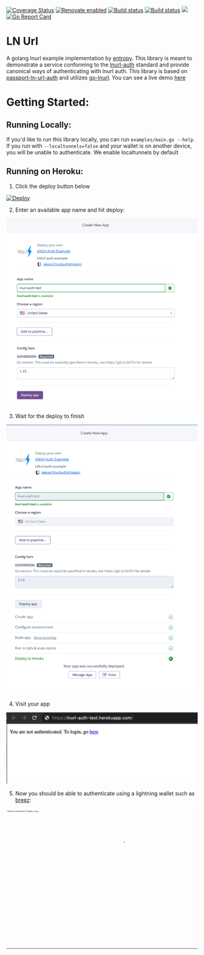 [![Coverage Status](https://coveralls.io/repos/github/xplorfin/lnurlauth/badge.svg?branch=master)](https://coveralls.io/github/xplorfin/lnurlauth?branch=master)
[![Renovate enabled](https://img.shields.io/badge/renovate-enabled-brightgreen.svg)](https://app.renovatebot.com/dashboard#github/xplorfin/lnurlauth)
[![Build status](https://github.com/xplorfin/lnurlauth/workflows/test/badge.svg)](https://github.com/xplorfin/lnurlauth/actions?query=workflow%3Atest)
[![Build status](https://github.com/xplorfin/lnurlauth/workflows/goreleaser/badge.svg)](https://github.com/xplorfin/lnurlauth/actions?query=workflow%3Agoreleaser)
[![](https://godoc.org/github.com/xplorfin/lnurlauth?status.svg)](https://godoc.org/github.com/xplorfin/lnurlauth)
[![Go Report Card](https://goreportcard.com/badge/github.com/xplorfin/lnurlauth)](https://goreportcard.com/report/github.com/xplorfin/lnurlauth)

# LN Url

A golang lnurl example implementation by [entropy](https://entropy.rocks). This library is meant to demonstrate a service conforming to the [lnurl-auth](https://github.com/fiatjaf/lnurl-rfc/blob/master/lnurl-auth.md) standard and provide canonical ways of authenticating with lnurl auth. This library is based on [passport-ln-url-auth](https://github.com/chill117/passport-lnurl-auth) and utilizes [go-lnurl](https://github.com/fiatjaf/go-lnurl). You can see a live demo [here](https://lnurlauth.herokuapp.com/)

# Getting Started:

## Running Locally:

If you'd like to run this library locally, you can run `examples/main.go --help`.  If you run with `--localtunnels=false` and your wallet is on another device, you will be unable to authenticate. We enable localtunnels by default

## Running on Heroku:

1. Click the deploy button below
 
[![Deploy](https://www.herokucdn.com/deploy/button.svg)](https://heroku.com/deploy?template=https://github.com/xplorfin/lnurlauth)

2. Enter an available app name and hit deploy:

![](assets/step-1.png)


3. Wait for the deploy to finish

![](assets/step-2.png)

4. Visit your app

![](assets/step-3.png)

5. Now you should be able to authenticate using a lightning wallet such as [breez](https://breez.technology/):

![](assets/step-4.gif)